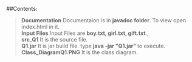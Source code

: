 ##Contents:
><b>Documentation</b> Documentaion is in <b>javadoc folder</b>.  To view open index.html in it.
><br><b>Input Files</b> Input Files are <b>boy.txt, girl.txt, gift.txt</b>.,<br>
><b>src_Q1</b> It is the source file.
><br><b>Q1.jar</b> It is jar build file. type   <b>java -jar "Q1.jar" </b>    to execute.</br>
><b>Class_DiagramQ1.PNG</b> It is the class diagram.
